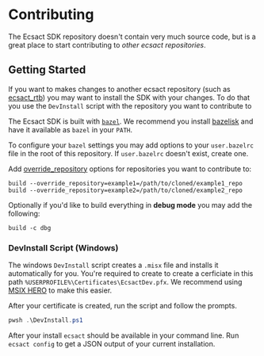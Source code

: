 # Contributing

The Ecsact SDK repository doesn't contain very much source code, but is a great place to start contributing to _other ecsact repositories_.

## Getting Started

If you want to makes changes to another ecsact repository (such as [ecsact_rtb](https://github.com/ecsact-dev/ecsact_rtb)) you may want to install the SDK with your changes. To do that you use the `DevInstall` script with the repository you want to contribute to

The Ecsact SDK is built with [`bazel`](https://bazel.build/). We recommend you install [bazelisk](https://bazel.build/install/bazelisk) and have it available as `bazel` in your `PATH`.

To configure your `bazel` settings you may add options to your `user.bazelrc` file in the root of this repository. If `user.bazelrc` doesn't exist, create one.

Add [override_repository](https://bazel.build/reference/command-line-reference#flag--override_repository) options for repositories you want to contribute to:

```bazelrc
build --override_repository=example1=/path/to/cloned/example1_repo
build --override_repository=example2=/path/to/cloned/example2_repo
```

Optionally if you'd like to build everything in **debug mode** you may add the following:

```bazelrc
build -c dbg
```

### DevInstall Script (Windows)

The windows `DevInstall` script creates a `.misx` file and installs it automatically for you. You're required to create to create a cerficiate in this path `%USERPROFILE%\Certificates\EcsactDev.pfx`. We recommend using [MSIX HERO](https://msixhero.net/) to make this easier.

After your certificate is created, run the script and follow the prompts.

```powershell
pwsh .\DevInstall.ps1
```

After your install `ecsact` should be available in your command line. Run `ecsact config` to get a JSON output of your current installation.
